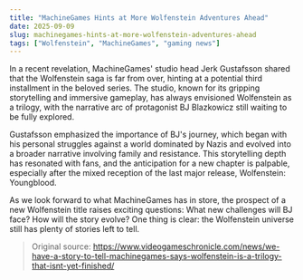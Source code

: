 ```yaml
---
title: "MachineGames Hints at More Wolfenstein Adventures Ahead"
date: 2025-09-09
slug: machinegames-hints-at-more-wolfenstein-adventures-ahead
tags: ["Wolfenstein", "MachineGames", "gaming news"]
---
```


In a recent revelation, MachineGames' studio head Jerk Gustafsson shared that the Wolfenstein saga is far from over, hinting at a potential third installment in the beloved series. The studio, known for its gripping storytelling and immersive gameplay, has always envisioned Wolfenstein as a trilogy, with the narrative arc of protagonist BJ Blazkowicz still waiting to be fully explored.

Gustafsson emphasized the importance of BJ's journey, which began with his personal struggles against a world dominated by Nazis and evolved into a broader narrative involving family and resistance. This storytelling depth has resonated with fans, and the anticipation for a new chapter is palpable, especially after the mixed reception of the last major release, Wolfenstein: Youngblood.

As we look forward to what MachineGames has in store, the prospect of a new Wolfenstein title raises exciting questions: What new challenges will BJ face? How will the story evolve? One thing is clear: the Wolfenstein universe still has plenty of stories left to tell.

> Original source: https://www.videogameschronicle.com/news/we-have-a-story-to-tell-machinegames-says-wolfenstein-is-a-trilogy-that-isnt-yet-finished/